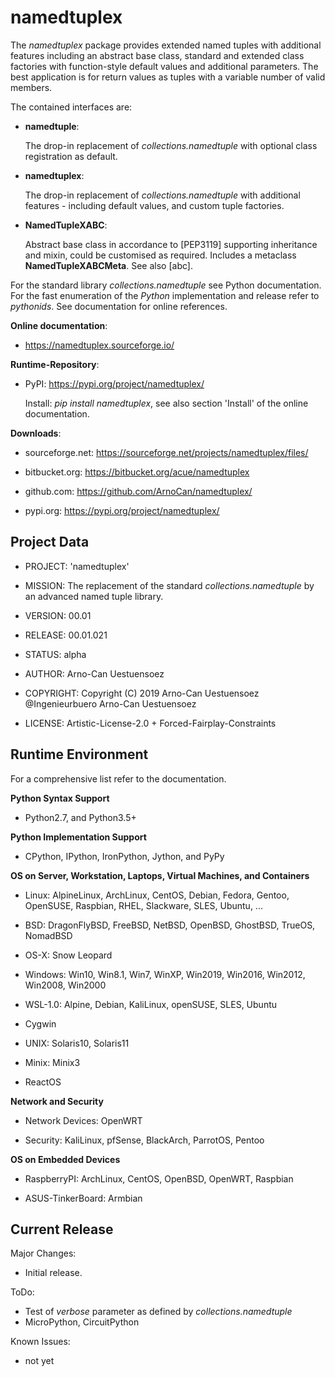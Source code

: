 namedtuplex
==============

The *namedtuplex* package provides extended named tuples with additional features
including an abstract base class, standard and extended class factories with
function-style default values and additional parameters.
The best application is for return values as tuples with a variable number 
of valid members. 

The contained interfaces are:

- **namedtuple**:
	
  The drop-in replacement of *collections.namedtuple* with optional class registration
  as default.

- **namedtuplex**:
	
  The drop-in replacement of *collections.namedtuple* with additional features - including
  default values, and custom tuple factories.

- **NamedTupleXABC**:
	
  Abstract base class in accordance to [PEP3119] supporting inheritance and mixin, 
  could be customised as required. 
  Includes a metaclass **NamedTupleXABCMeta**.
  See also [abc].

For the standard library *collections.namedtuple* see Python documentation.
For the fast enumeration of the *Python* implementation and release refer to *pythonids*.
See documentation for online references.

**Online documentation**:

* https://namedtuplex.sourceforge.io/


**Runtime-Repository**:

* PyPI: https://pypi.org/project/namedtuplex/

  Install: *pip install namedtuplex*, see also section 'Install' of the online documentation.


**Downloads**:

* sourceforge.net: https://sourceforge.net/projects/namedtuplex/files/

* bitbucket.org: https://bitbucket.org/acue/namedtuplex

* github.com: https://github.com/ArnoCan/namedtuplex/

* pypi.org: https://pypi.org/project/namedtuplex/


Project Data
------------

* PROJECT: 'namedtuplex'

* MISSION: The replacement of the standard *collections.namedtuple* by an advanced named tuple library.

* VERSION: 00.01

* RELEASE: 00.01.021

* STATUS: alpha

* AUTHOR: Arno-Can Uestuensoez

* COPYRIGHT: Copyright (C) 2019 Arno-Can Uestuensoez @Ingenieurbuero Arno-Can Uestuensoez

* LICENSE: Artistic-License-2.0 + Forced-Fairplay-Constraints

Runtime Environment
-------------------
For a comprehensive list refer to the documentation.

**Python Syntax Support**

*  Python2.7, and Python3.5+

**Python Implementation Support**

*  CPython, IPython, IronPython, Jython, and PyPy


**OS on Server, Workstation, Laptops, Virtual Machines, and Containers**

* Linux: AlpineLinux, ArchLinux, CentOS, Debian, Fedora, Gentoo, OpenSUSE, Raspbian, RHEL, Slackware, SLES, Ubuntu, ...  

* BSD: DragonFlyBSD, FreeBSD, NetBSD, OpenBSD, GhostBSD, TrueOS, NomadBSD

* OS-X: Snow Leopard

* Windows: Win10, Win8.1, Win7, WinXP, Win2019, Win2016, Win2012, Win2008, Win2000

* WSL-1.0: Alpine, Debian, KaliLinux, openSUSE, SLES, Ubuntu

* Cygwin

* UNIX: Solaris10, Solaris11

* Minix: Minix3

* ReactOS

**Network and Security**

* Network Devices: OpenWRT

* Security: KaliLinux, pfSense, BlackArch, ParrotOS, Pentoo

**OS on Embedded Devices**

* RaspberryPI: ArchLinux, CentOS, OpenBSD, OpenWRT, Raspbian

* ASUS-TinkerBoard: Armbian

Current Release
---------------

Major Changes:

* Initial release.


ToDo:

* Test of *verbose* parameter as defined by *collections.namedtuple*
* MicroPython, CircuitPython

Known Issues:

* not yet

